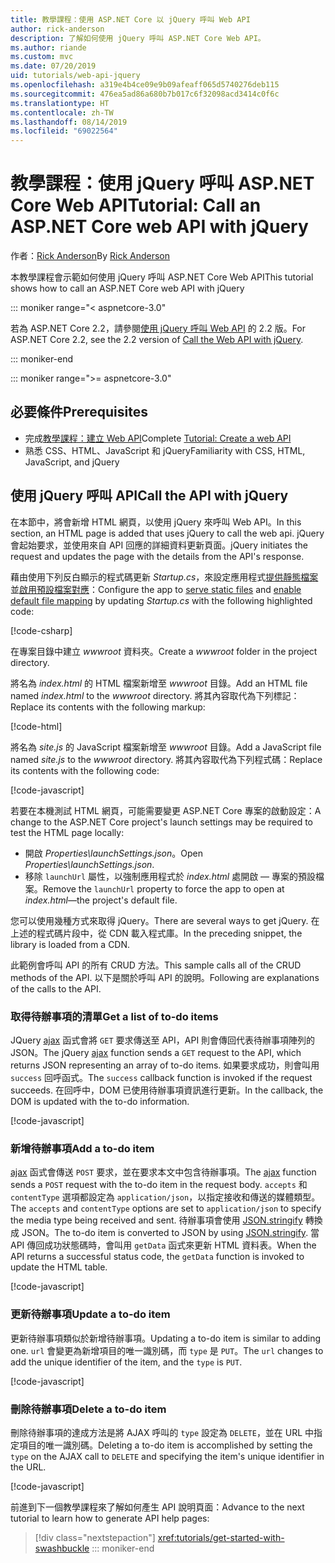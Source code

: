 ```yaml
---
title: 教學課程：使用 ASP.NET Core 以 jQuery 呼叫 Web API
author: rick-anderson
description: 了解如何使用 jQuery 呼叫 ASP.NET Core Web API。
ms.author: riande
ms.custom: mvc
ms.date: 07/20/2019
uid: tutorials/web-api-jquery
ms.openlocfilehash: a319e4b4ce09e9b09afeaff065d5740276deb115
ms.sourcegitcommit: 476ea5ad86a680b7b017c6f32098acd3414c0f6c
ms.translationtype: HT
ms.contentlocale: zh-TW
ms.lasthandoff: 08/14/2019
ms.locfileid: "69022564"
---
```

# <a name="tutorial-call-an-aspnet-core-web-api-with-jquery"></a><span data-ttu-id="80ac6-103">教學課程：使用 jQuery 呼叫 ASP.NET Core Web API</span><span class="sxs-lookup"><span data-stu-id="80ac6-103">Tutorial: Call an ASP.NET Core web API with jQuery</span></span>

<span data-ttu-id="80ac6-104">作者：[Rick Anderson](https://twitter.com/RickAndMSFT)</span><span class="sxs-lookup"><span data-stu-id="80ac6-104">By [Rick Anderson](https://twitter.com/RickAndMSFT)</span></span>

<span data-ttu-id="80ac6-105">本教學課程會示範如何使用 jQuery 呼叫 ASP.NET Core Web API</span><span class="sxs-lookup"><span data-stu-id="80ac6-105">This tutorial shows how to call an ASP.NET Core web API with jQuery</span></span>

::: moniker range="< aspnetcore-3.0"

<span data-ttu-id="80ac6-106">若為 ASP.NET Core 2.2，請參閱[使用 jQuery 呼叫 Web API](xref:tutorials/first-web-api#call-the-api-with-jquery) 的 2.2 版。</span><span class="sxs-lookup"><span data-stu-id="80ac6-106">For ASP.NET Core 2.2, see the 2.2 version of [Call the Web API with jQuery](xref:tutorials/first-web-api#call-the-api-with-jquery).</span></span>

::: moniker-end

::: moniker range=">= aspnetcore-3.0"

## <a name="prerequisites"></a><span data-ttu-id="80ac6-107">必要條件</span><span class="sxs-lookup"><span data-stu-id="80ac6-107">Prerequisites</span></span>

* <span data-ttu-id="80ac6-108">完成[教學課程：建立 Web API](xref:tutorials/first-web-api)</span><span class="sxs-lookup"><span data-stu-id="80ac6-108">Complete [Tutorial: Create a web API](xref:tutorials/first-web-api)</span></span>
* <span data-ttu-id="80ac6-109">熟悉 CSS、HTML、JavaScript 和 jQuery</span><span class="sxs-lookup"><span data-stu-id="80ac6-109">Familiarity with CSS, HTML, JavaScript, and jQuery</span></span>

## <a name="call-the-api-with-jquery"></a><span data-ttu-id="80ac6-110">使用 jQuery 呼叫 API</span><span class="sxs-lookup"><span data-stu-id="80ac6-110">Call the API with jQuery</span></span>

<span data-ttu-id="80ac6-111">在本節中，將會新增 HTML 網頁，以使用 jQuery 來呼叫 Web API。</span><span class="sxs-lookup"><span data-stu-id="80ac6-111">In this section, an HTML page is added that uses jQuery to call the web api.</span></span> <span data-ttu-id="80ac6-112">jQuery 會起始要求，並使用來自 API 回應的詳細資料更新頁面。</span><span class="sxs-lookup"><span data-stu-id="80ac6-112">jQuery initiates the request and updates the page with the details from the API's response.</span></span>

<span data-ttu-id="80ac6-113">藉由使用下列反白顯示的程式碼更新 *Startup.cs*，來設定應用程式[提供靜態檔案](/dotnet/api/microsoft.aspnetcore.builder.staticfileextensions.usestaticfiles#Microsoft_AspNetCore_Builder_StaticFileExtensions_UseStaticFiles_Microsoft_AspNetCore_Builder_IApplicationBuilder_)並[啟用預設檔案對應](/dotnet/api/microsoft.aspnetcore.builder.defaultfilesextensions.usedefaultfiles#Microsoft_AspNetCore_Builder_DefaultFilesExtensions_UseDefaultFiles_Microsoft_AspNetCore_Builder_IApplicationBuilder_)：</span><span class="sxs-lookup"><span data-stu-id="80ac6-113">Configure the app to [serve static files](/dotnet/api/microsoft.aspnetcore.builder.staticfileextensions.usestaticfiles#Microsoft_AspNetCore_Builder_StaticFileExtensions_UseStaticFiles_Microsoft_AspNetCore_Builder_IApplicationBuilder_) and [enable default file mapping](/dotnet/api/microsoft.aspnetcore.builder.defaultfilesextensions.usedefaultfiles#Microsoft_AspNetCore_Builder_DefaultFilesExtensions_UseDefaultFiles_Microsoft_AspNetCore_Builder_IApplicationBuilder_) by updating *Startup.cs* with the following highlighted code:</span></span>

[!code-csharp[](first-web-api/samples/3.0/TodoApi/StartupJquery.cs?highlight=8-9&name=snippet_configure)]

<span data-ttu-id="80ac6-114">在專案目錄中建立 *wwwroot* 資料夾。</span><span class="sxs-lookup"><span data-stu-id="80ac6-114">Create a *wwwroot* folder in the project directory.</span></span>

<span data-ttu-id="80ac6-115">將名為 *index.html* 的 HTML 檔案新增至 *wwwroot* 目錄。</span><span class="sxs-lookup"><span data-stu-id="80ac6-115">Add an HTML file named *index.html* to the *wwwroot* directory.</span></span> <span data-ttu-id="80ac6-116">將其內容取代為下列標記：</span><span class="sxs-lookup"><span data-stu-id="80ac6-116">Replace its contents with the following markup:</span></span>

[!code-html[](first-web-api/samples/3.0/TodoApi/wwwroot/index.html)]

<span data-ttu-id="80ac6-117">將名為 *site.js* 的 JavaScript 檔案新增至 *wwwroot* 目錄。</span><span class="sxs-lookup"><span data-stu-id="80ac6-117">Add a JavaScript file named *site.js* to the *wwwroot* directory.</span></span> <span data-ttu-id="80ac6-118">將其內容取代為下列程式碼：</span><span class="sxs-lookup"><span data-stu-id="80ac6-118">Replace its contents with the following code:</span></span>

[!code-javascript[](first-web-api/samples/3.0/TodoApi/wwwroot/site.js?name=snippet_SiteJs)]

<span data-ttu-id="80ac6-119">若要在本機測試 HTML 網頁，可能需要變更 ASP.NET Core 專案的啟動設定：</span><span class="sxs-lookup"><span data-stu-id="80ac6-119">A change to the ASP.NET Core project's launch settings may be required to test the HTML page locally:</span></span>

* <span data-ttu-id="80ac6-120">開啟 *Properties\launchSettings.json*。</span><span class="sxs-lookup"><span data-stu-id="80ac6-120">Open *Properties\launchSettings.json*.</span></span>
* <span data-ttu-id="80ac6-121">移除 `launchUrl` 屬性，以強制應用程式於 *index.html* 處開啟 &mdash; 專案的預設檔案。</span><span class="sxs-lookup"><span data-stu-id="80ac6-121">Remove the `launchUrl` property to force the app to open at *index.html*&mdash;the project's default file.</span></span>

<span data-ttu-id="80ac6-122">您可以使用幾種方式來取得 jQuery。</span><span class="sxs-lookup"><span data-stu-id="80ac6-122">There are several ways to get jQuery.</span></span> <span data-ttu-id="80ac6-123">在上述的程式碼片段中，從 CDN 載入程式庫。</span><span class="sxs-lookup"><span data-stu-id="80ac6-123">In the preceding snippet, the library is loaded from a CDN.</span></span>

<span data-ttu-id="80ac6-124">此範例會呼叫 API 的所有 CRUD 方法。</span><span class="sxs-lookup"><span data-stu-id="80ac6-124">This sample calls all of the CRUD methods of the API.</span></span> <span data-ttu-id="80ac6-125">以下是關於呼叫 API 的說明。</span><span class="sxs-lookup"><span data-stu-id="80ac6-125">Following are explanations of the calls to the API.</span></span>

### <a name="get-a-list-of-to-do-items"></a><span data-ttu-id="80ac6-126">取得待辦事項的清單</span><span class="sxs-lookup"><span data-stu-id="80ac6-126">Get a list of to-do items</span></span>

<span data-ttu-id="80ac6-127">JQuery [ajax](https://api.jquery.com/jquery.ajax/) 函式會將 `GET` 要求傳送至 API，API 則會傳回代表待辦事項陣列的 JSON。</span><span class="sxs-lookup"><span data-stu-id="80ac6-127">The jQuery [ajax](https://api.jquery.com/jquery.ajax/) function sends a `GET` request to the API, which returns JSON representing an array of to-do items.</span></span> <span data-ttu-id="80ac6-128">如果要求成功，則會叫用 `success` 回呼函式。</span><span class="sxs-lookup"><span data-stu-id="80ac6-128">The `success` callback function is invoked if the request succeeds.</span></span> <span data-ttu-id="80ac6-129">在回呼中，DOM 已使用待辦事項資訊進行更新。</span><span class="sxs-lookup"><span data-stu-id="80ac6-129">In the callback, the DOM is updated with the to-do information.</span></span>

[!code-javascript[](first-web-api/samples/3.0/TodoApi/wwwroot/site.js?name=snippet_GetData)]

### <a name="add-a-to-do-item"></a><span data-ttu-id="80ac6-130">新增待辦事項</span><span class="sxs-lookup"><span data-stu-id="80ac6-130">Add a to-do item</span></span>

<span data-ttu-id="80ac6-131">[ajax](https://api.jquery.com/jquery.ajax/) 函式會傳送 `POST` 要求，並在要求本文中包含待辦事項。</span><span class="sxs-lookup"><span data-stu-id="80ac6-131">The [ajax](https://api.jquery.com/jquery.ajax/) function sends a `POST` request with the to-do item in the request body.</span></span> <span data-ttu-id="80ac6-132">`accepts` 和 `contentType` 選項都設定為 `application/json`，以指定接收和傳送的媒體類型。</span><span class="sxs-lookup"><span data-stu-id="80ac6-132">The `accepts` and `contentType` options are set to `application/json` to specify the media type being received and sent.</span></span> <span data-ttu-id="80ac6-133">待辦事項會使用 [JSON.stringify](https://developer.mozilla.org/docs/Web/JavaScript/Reference/Global_Objects/JSON/stringify) 轉換成 JSON。</span><span class="sxs-lookup"><span data-stu-id="80ac6-133">The to-do item is converted to JSON by using [JSON.stringify](https://developer.mozilla.org/docs/Web/JavaScript/Reference/Global_Objects/JSON/stringify).</span></span> <span data-ttu-id="80ac6-134">當 API 傳回成功狀態碼時，會叫用 `getData` 函式來更新 HTML 資料表。</span><span class="sxs-lookup"><span data-stu-id="80ac6-134">When the API returns a successful status code, the `getData` function is invoked to update the HTML table.</span></span>

[!code-javascript[](first-web-api/samples/3.0/TodoApi/wwwroot/site.js?name=snippet_AddItem)]

### <a name="update-a-to-do-item"></a><span data-ttu-id="80ac6-135">更新待辦事項</span><span class="sxs-lookup"><span data-stu-id="80ac6-135">Update a to-do item</span></span>

<span data-ttu-id="80ac6-136">更新待辦事項類似於新增待辦事項。</span><span class="sxs-lookup"><span data-stu-id="80ac6-136">Updating a to-do item is similar to adding one.</span></span> <span data-ttu-id="80ac6-137">`url` 會變更為新增項目的唯一識別碼，而 `type` 是 `PUT`。</span><span class="sxs-lookup"><span data-stu-id="80ac6-137">The `url` changes to add the unique identifier of the item, and the `type` is `PUT`.</span></span>

[!code-javascript[](first-web-api/samples/3.0/TodoApi/wwwroot/site.js?name=snippet_AjaxPut)]

### <a name="delete-a-to-do-item"></a><span data-ttu-id="80ac6-138">刪除待辦事項</span><span class="sxs-lookup"><span data-stu-id="80ac6-138">Delete a to-do item</span></span>

<span data-ttu-id="80ac6-139">刪除待辦事項的達成方法是將 AJAX 呼叫的 `type` 設定為 `DELETE`，並在 URL 中指定項目的唯一識別碼。</span><span class="sxs-lookup"><span data-stu-id="80ac6-139">Deleting a to-do item is accomplished by setting the `type` on the AJAX call to `DELETE` and specifying the item's unique identifier in the URL.</span></span>

[!code-javascript[](first-web-api/samples/3.0/TodoApi/wwwroot/site.js?name=snippet_AjaxDelete)]

<span data-ttu-id="80ac6-140">前進到下一個教學課程來了解如何產生 API 說明頁面：</span><span class="sxs-lookup"><span data-stu-id="80ac6-140">Advance to the next tutorial to learn how to generate API help pages:</span></span>

> [!div class="nextstepaction"]
> <xref:tutorials/get-started-with-swashbuckle>
::: moniker-end
